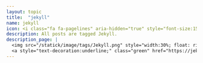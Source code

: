 ```yaml
---
layout: topic
title:  "jekyll"
name: jekyll
icon: <i class="fa fa-pagelines" aria-hidden="true" style="font-size:15px;"></i>
description: All posts are tagged Jekyll.
description_page: |
  <img src="/statick/image/tags/Jekyll.png" style="width:30%; float: right; margin:7px 0 7px 7px;" alt="alternatetext"></img>
  <a style="text-decoration:underline;" class="green" href="https://jekyllrb.com/">Jekyll</a> is a static site generator.It takes text written in your favorite markup language and uses layouts to create a static website.
---
```


